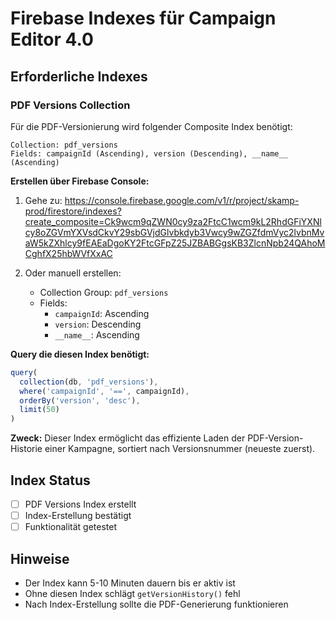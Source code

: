 # Firebase Indexes für Campaign Editor 4.0

## Erforderliche Indexes

### PDF Versions Collection

Für die PDF-Versionierung wird folgender Composite Index benötigt:

```
Collection: pdf_versions
Fields: campaignId (Ascending), version (Descending), __name__ (Ascending)
```

**Erstellen über Firebase Console:**

1. Gehe zu: https://console.firebase.google.com/v1/r/project/skamp-prod/firestore/indexes?create_composite=Ck9wcm9qZWN0cy9za2FtcC1wcm9kL2RhdGFiYXNlcy8oZGVmYXVsdCkvY29sbGVjdGlvbkdyb3Vwcy9wZGZfdmVyc2lvbnMvaW5kZXhlcy9fEAEaDgoKY2FtcGFpZ25JZBABGgsKB3ZlcnNpb24QAhoMCghfX25hbWVfXxAC

2. Oder manuell erstellen:
   - Collection Group: `pdf_versions`
   - Fields:
     - `campaignId`: Ascending
     - `version`: Descending  
     - `__name__`: Ascending

**Query die diesen Index benötigt:**
```javascript
query(
  collection(db, 'pdf_versions'),
  where('campaignId', '==', campaignId),
  orderBy('version', 'desc'),
  limit(50)
)
```

**Zweck:**
Dieser Index ermöglicht das effiziente Laden der PDF-Version-Historie einer Kampagne, sortiert nach Versionsnummer (neueste zuerst).

## Index Status

- [ ] PDF Versions Index erstellt
- [ ] Index-Erstellung bestätigt
- [ ] Funktionalität getestet

## Hinweise

- Der Index kann 5-10 Minuten dauern bis er aktiv ist
- Ohne diesen Index schlägt `getVersionHistory()` fehl
- Nach Index-Erstellung sollte die PDF-Generierung funktionieren